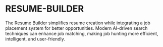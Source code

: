 # RESUME-BUILDER
The Resume Builder simplifies resume creation while integrating a job placement system for better opportunities. Modern AI-driven search techniques can enhance job matching, making job hunting more efficient, intelligent, and user-friendly. 
